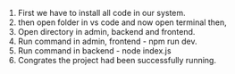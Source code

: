 1. First we have to install all code in our system.
2. then open folder in vs code and now open terminal then,
3. Open directory in admin, backend and frontend.
4. Run command in admin, frontend - npm run dev.
5. Run command in backend - node index.js
6. Congrates the project had been successfully running.
